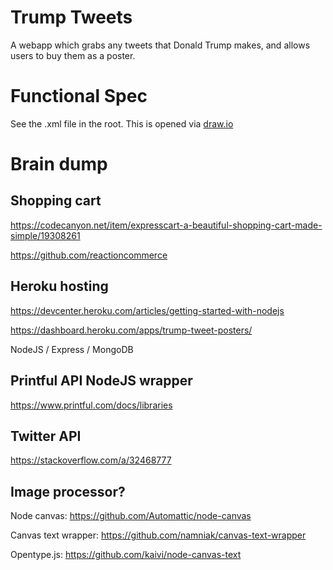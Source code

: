 # Trump Tweets

A webapp which grabs any tweets that Donald Trump makes, and allows users to buy them as a poster.

# Functional Spec

See the .xml file in the root. This is opened via [draw.io](http://www.draw.io)


# Brain dump

## Shopping cart
https://codecanyon.net/item/expresscart-a-beautiful-shopping-cart-made-simple/19308261

https://github.com/reactioncommerce

## Heroku hosting
https://devcenter.heroku.com/articles/getting-started-with-nodejs

https://dashboard.heroku.com/apps/trump-tweet-posters/

NodeJS / Express / MongoDB

## Printful API NodeJS wrapper
https://www.printful.com/docs/libraries

## Twitter API
https://stackoverflow.com/a/32468777

## Image processor?
Node canvas: https://github.com/Automattic/node-canvas

Canvas text wrapper: https://github.com/namniak/canvas-text-wrapper

Opentype.js: https://github.com/kaivi/node-canvas-text

